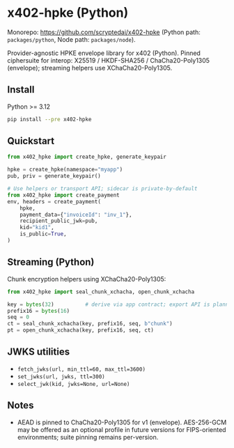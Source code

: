 # x402-hpke (Python)

Monorepo: https://github.com/scryptedai/x402-hpke (Python path: `packages/python`, Node path: `packages/node`).

Provider-agnostic HPKE envelope library for x402 (Python). Pinned ciphersuite for interop:
X25519 / HKDF-SHA256 / ChaCha20-Poly1305 (envelope); streaming helpers use XChaCha20-Poly1305.

## Install

Python >= 3.12

```bash
pip install --pre x402-hpke
```

## Quickstart

```python
from x402_hpke import create_hpke, generate_keypair

hpke = create_hpke(namespace="myapp")
pub, priv = generate_keypair()

# Use helpers or transport API; sidecar is private-by-default
from x402_hpke import create_payment
env, headers = create_payment(
    hpke,
    payment_data={"invoiceId": "inv_1"},
    recipient_public_jwk=pub,
    kid="kid1",
    is_public=True,
)
```

## Streaming (Python)

Chunk encryption helpers using XChaCha20-Poly1305:

```python
from x402_hpke import seal_chunk_xchacha, open_chunk_xchacha

key = bytes(32)          # derive via app contract; export API is planned
prefix16 = bytes(16)
seq = 0
ct = seal_chunk_xchacha(key, prefix16, seq, b"chunk")
pt = open_chunk_xchacha(key, prefix16, seq, ct)
```

## JWKS utilities

- `fetch_jwks(url, min_ttl=60, max_ttl=3600)`
- `set_jwks(url, jwks, ttl=300)`
- `select_jwk(kid, jwks=None, url=None)`

## Notes

 - AEAD is pinned to ChaCha20-Poly1305 for v1 (envelope). AES-256-GCM may be offered as an optional profile in future versions for FIPS-oriented environments; suite pinning remains per-version.